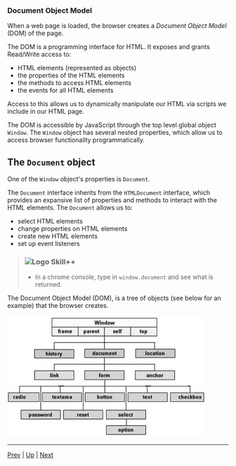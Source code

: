 ### Document Object Model
When a web page is loaded, the browser creates a _Document Object Model_ (DOM) of the page.

The DOM is a programming interface for HTML. It exposes and grants Read/Write access to:
  * HTML elements (represented as objects)
  * the properties of the HTML elements
  * the methods to access HTML elements
  * the events for all HTML elements

Access to this allows us to dynamically manipulate our HTML via scripts we include in our HTML page.

The DOM is accessible by JavaScript through the top level global object `Window`. The `Window` object has several nested properties, which allow us to access browser functionality programmatically.

## The `Document` object
One of the `Window` object's properties is `Document`.

The `Document` interface inherits from the `HTMLDocument` interface, which provides an expansive list of properties and methods to interact with the HTML elements. The `Document` allows us to:
  * select HTML elements
  * change properties on HTML elements
  * create new HTML elements
  * set up event listeners

> ### ![Logo](http://skilldistillery.com/downloads/sd_logo.jpg) Skill++
> * In a chrome console, type in `window.document` and see what is returned.

The Document Object Model (DOM), is a tree of objects (see below for an example) that the browser creates.

![DOM](images/dom_heirarchy.jpg)

<hr>

[Prev](README.md) | [Up](README.md) | [Next](htmlReview.md)

